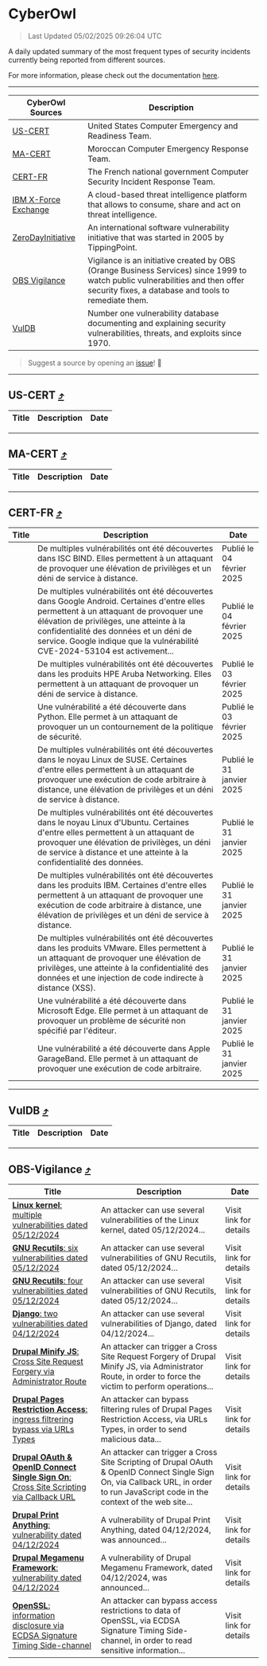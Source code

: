 
 <div id='top'></div>

# CyberOwl

 > Last Updated 05/02/2025 09:26:04 UTC
 
 A daily updated summary of the most frequent types of security incidents currently being reported from different sources.
 
 For more information, please check out the documentation [here](./docs/README.md).
 
 ---
 |CyberOwl Sources|Description|
 |---|---|
 |[US-CERT](#us-cert-arrow_heading_up)|United States Computer Emergency and Readiness Team.|
 |[MA-CERT](#ma-cert-arrow_heading_up)|Moroccan Computer Emergency Response Team.|
 |[CERT-FR](#cert-fr-arrow_heading_up)|The French national government Computer Security Incident Response Team.|
 |[IBM X-Force Exchange](#ibmcloud-arrow_heading_up)|A cloud-based threat intelligence platform that allows to consume, share and act on threat intelligence.|
 |[ZeroDayInitiative](#zerodayinitiative-arrow_heading_up)|An international software vulnerability initiative that was started in 2005 by TippingPoint.|
 |[OBS Vigilance](#obs-vigilance-arrow_heading_up)|Vigilance is an initiative created by OBS (Orange Business Services) since 1999 to watch public vulnerabilities and then offer security fixes, a database and tools to remediate them.|
 |[VulDB](#vuldb-arrow_heading_up)|Number one vulnerability database documenting and explaining security vulnerabilities, threats, and exploits since 1970.|
 
 > Suggest a source by opening an [issue](https://github.com/karimhabush/cyberowl/issues)! :raised_hands:
 ---

## US-CERT [:arrow_heading_up:](#cyberowl)

 |Title|Description|Date|
 |---|---|---|
 
 ---

## MA-CERT [:arrow_heading_up:](#cyberowl)

 |Title|Description|Date|
 |---|---|---|
 
 ---

## CERT-FR [:arrow_heading_up:](#cyberowl)

 |Title|Description|Date|
 |---|---|---|
 |[](https://www.cert.ssi.gouv.fr/avis/CERTFR-2025-AVI-0092/)|De multiples vulnérabilités ont été découvertes dans ISC BIND. Elles permettent à un attaquant de provoquer une élévation de privilèges et un déni de service à distance.|Publié le 04 février 2025|
 |[](https://www.cert.ssi.gouv.fr/avis/CERTFR-2025-AVI-0091/)|De multiples vulnérabilités ont été découvertes dans Google Android. Certaines d'entre elles permettent à un attaquant de provoquer une élévation de privilèges, une atteinte à la confidentialité des données et un déni de service. Google indique que la vulnérabilité CVE-2024-53104 est activement...|Publié le 04 février 2025|
 |[](https://www.cert.ssi.gouv.fr/avis/CERTFR-2025-AVI-0090/)|De multiples vulnérabilités ont été découvertes dans les produits HPE Aruba Networking. Elles permettent à un attaquant de provoquer un déni de service à distance.|Publié le 03 février 2025|
 |[](https://www.cert.ssi.gouv.fr/avis/CERTFR-2025-AVI-0089/)|Une vulnérabilité a été découverte dans Python. Elle permet à un attaquant de provoquer un un contournement de la politique de sécurité.|Publié le 03 février 2025|
 |[](https://www.cert.ssi.gouv.fr/avis/CERTFR-2025-AVI-0088/)|De multiples vulnérabilités ont été découvertes dans le noyau Linux de SUSE. Certaines d'entre elles permettent à un attaquant de provoquer une exécution de code arbitraire à distance, une élévation de privilèges et un déni de service à distance.|Publié le 31 janvier 2025|
 |[](https://www.cert.ssi.gouv.fr/avis/CERTFR-2025-AVI-0087/)|De multiples vulnérabilités ont été découvertes dans le noyau Linux d'Ubuntu. Certaines d'entre elles permettent à un attaquant de provoquer une élévation de privilèges, un déni de service à distance et une atteinte à la confidentialité des données.|Publié le 31 janvier 2025|
 |[](https://www.cert.ssi.gouv.fr/avis/CERTFR-2025-AVI-0086/)|De multiples vulnérabilités ont été découvertes dans les produits IBM. Certaines d'entre elles permettent à un attaquant de provoquer une exécution de code arbitraire à distance, une élévation de privilèges et un déni de service à distance.|Publié le 31 janvier 2025|
 |[](https://www.cert.ssi.gouv.fr/avis/CERTFR-2025-AVI-0085/)|De multiples vulnérabilités ont été découvertes dans les produits VMware. Elles permettent à un attaquant de provoquer une élévation de privilèges, une atteinte à la confidentialité des données et une injection de code indirecte à distance (XSS).|Publié le 31 janvier 2025|
 |[](https://www.cert.ssi.gouv.fr/avis/CERTFR-2025-AVI-0084/)|Une vulnérabilité a été découverte dans Microsoft Edge. Elle permet à un attaquant de provoquer un problème de sécurité non spécifié par l'éditeur.|Publié le 31 janvier 2025|
 |[](https://www.cert.ssi.gouv.fr/avis/CERTFR-2025-AVI-0083/)|Une vulnérabilité a été découverte dans Apple GarageBand. Elle permet à un attaquant de provoquer une exécution de code arbitraire.|Publié le 31 janvier 2025|
 
 ---

## VulDB [:arrow_heading_up:](#cyberowl)

 |Title|Description|Date|
 |---|---|---|
 
 ---

## OBS-Vigilance [:arrow_heading_up:](#cyberowl)

 |Title|Description|Date|
 |---|---|---|
 |[<a href="https://vigilance.fr/vulnerability/Linux-kernel-multiple-vulnerabilities-dated-05-12-2024-45817" class="noirorange"><b>Linux kernel</b>: multiple vulnerabilities dated 05/12/2024</a>](https://vigilance.fr/vulnerability/Linux-kernel-multiple-vulnerabilities-dated-05-12-2024-45817)|An attacker can use several vulnerabilities of the Linux kernel, dated 05/12/2024...|Visit link for details|
 |[<a href="https://vigilance.fr/vulnerability/GNU-Recutils-six-vulnerabilities-dated-05-12-2024-45816" class="noirorange"><b>GNU Recutils</b>: six vulnerabilities dated 05/12/2024</a>](https://vigilance.fr/vulnerability/GNU-Recutils-six-vulnerabilities-dated-05-12-2024-45816)|An attacker can use several vulnerabilities of GNU Recutils, dated 05/12/2024...|Visit link for details|
 |[<a href="https://vigilance.fr/vulnerability/GNU-Recutils-four-vulnerabilities-dated-05-12-2024-45815" class="noirorange"><b>GNU Recutils</b>: four vulnerabilities dated 05/12/2024</a>](https://vigilance.fr/vulnerability/GNU-Recutils-four-vulnerabilities-dated-05-12-2024-45815)|An attacker can use several vulnerabilities of GNU Recutils, dated 05/12/2024...|Visit link for details|
 |[<a href="https://vigilance.fr/vulnerability/Django-two-vulnerabilities-dated-04-12-2024-45814" class="noirorange"><b>Django</b>: two vulnerabilities dated 04/12/2024</a>](https://vigilance.fr/vulnerability/Django-two-vulnerabilities-dated-04-12-2024-45814)|An attacker can use several vulnerabilities of Django, dated 04/12/2024...|Visit link for details|
 |[<a href="https://vigilance.fr/vulnerability/Drupal-Minify-JS-Cross-Site-Request-Forgery-via-Administrator-Route-45811" class="noirorange"><b>Drupal Minify JS</b>: Cross Site Request Forgery via Administrator Route</a>](https://vigilance.fr/vulnerability/Drupal-Minify-JS-Cross-Site-Request-Forgery-via-Administrator-Route-45811)|An attacker can trigger a Cross Site Request Forgery of Drupal Minify JS, via Administrator Route, in order to force the victim to perform operations...|Visit link for details|
 |[<a href="https://vigilance.fr/vulnerability/Drupal-Pages-Restriction-Access-ingress-filtrering-bypass-via-URLs-Types-45809" class="noirorange"><b>Drupal Pages Restriction Access</b>: ingress filtrering bypass via URLs Types</a>](https://vigilance.fr/vulnerability/Drupal-Pages-Restriction-Access-ingress-filtrering-bypass-via-URLs-Types-45809)|An attacker can bypass filtering rules of Drupal Pages Restriction Access, via URLs Types, in order to send malicious data...|Visit link for details|
 |[<a href="https://vigilance.fr/vulnerability/Drupal-OAuth-OpenID-Connect-Single-Sign-On-Cross-Site-Scripting-via-Callback-URL-45808" class="noirorange"><b>Drupal OAuth &amp; OpenID Connect Single Sign On</b>: Cross Site Scripting via Callback URL</a>](https://vigilance.fr/vulnerability/Drupal-OAuth-OpenID-Connect-Single-Sign-On-Cross-Site-Scripting-via-Callback-URL-45808)|An attacker can trigger a Cross Site Scripting of Drupal OAuth & OpenID Connect Single Sign On, via Callback URL, in order to run JavaScript code in the context of the web site...|Visit link for details|
 |[<a href="https://vigilance.fr/vulnerability/Drupal-Print-Anything-vulnerability-dated-04-12-2024-45807" class="noirorange"><b>Drupal Print Anything</b>: vulnerability dated 04/12/2024</a>](https://vigilance.fr/vulnerability/Drupal-Print-Anything-vulnerability-dated-04-12-2024-45807)|A vulnerability of Drupal Print Anything, dated 04/12/2024, was announced...|Visit link for details|
 |[<a href="https://vigilance.fr/vulnerability/Drupal-Megamenu-Framework-vulnerability-dated-04-12-2024-45806" class="noirorange"><b>Drupal Megamenu Framework</b>: vulnerability dated 04/12/2024</a>](https://vigilance.fr/vulnerability/Drupal-Megamenu-Framework-vulnerability-dated-04-12-2024-45806)|A vulnerability of Drupal Megamenu Framework, dated 04/12/2024, was announced...|Visit link for details|
 |[<a href="https://vigilance.fr/vulnerability/OpenSSL-information-disclosure-via-ECDSA-Signature-Timing-Side-channel-46137" class="noirorange"><b>OpenSSL</b>: information disclosure via ECDSA Signature Timing Side-channel</a>](https://vigilance.fr/vulnerability/OpenSSL-information-disclosure-via-ECDSA-Signature-Timing-Side-channel-46137)|An attacker can bypass access restrictions to data of OpenSSL, via ECDSA Signature Timing Side-channel, in order to read sensitive information...|Visit link for details|
 